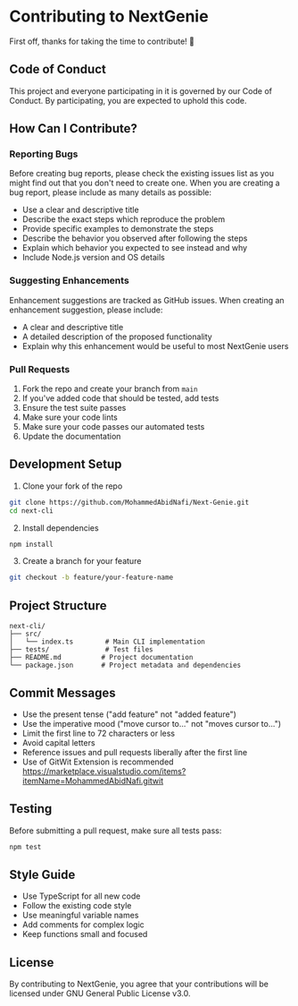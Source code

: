 # Contributing to NextGenie

First off, thanks for taking the time to contribute! 🎉

## Code of Conduct

This project and everyone participating in it is governed by our Code of Conduct. By participating, you are expected to uphold this code.

## How Can I Contribute?

### Reporting Bugs

Before creating bug reports, please check the existing issues list as you might find out that you don't need to create one. When you are creating a bug report, please include as many details as possible:

- Use a clear and descriptive title
- Describe the exact steps which reproduce the problem
- Provide specific examples to demonstrate the steps
- Describe the behavior you observed after following the steps
- Explain which behavior you expected to see instead and why
- Include Node.js version and OS details

### Suggesting Enhancements

Enhancement suggestions are tracked as GitHub issues. When creating an enhancement suggestion, please include:

- A clear and descriptive title
- A detailed description of the proposed functionality
- Explain why this enhancement would be useful to most NextGenie users

### Pull Requests

1. Fork the repo and create your branch from `main`
2. If you've added code that should be tested, add tests
3. Ensure the test suite passes
4. Make sure your code lints
5. Make sure your code passes our automated tests
6. Update the documentation

## Development Setup

1. Clone your fork of the repo
```bash
git clone https://github.com/MohammedAbidNafi/Next-Genie.git
cd next-cli
```

2. Install dependencies
```bash
npm install
```

3. Create a branch for your feature
```bash
git checkout -b feature/your-feature-name
```

## Project Structure

```
next-cli/
├── src/
│   └── index.ts        # Main CLI implementation
├── tests/              # Test files
├── README.md          # Project documentation
└── package.json       # Project metadata and dependencies
```

## Commit Messages

- Use the present tense ("add feature" not "added feature")
- Use the imperative mood ("move cursor to..." not "moves cursor to...")
- Limit the first line to 72 characters or less
- Avoid capital letters
- Reference issues and pull requests liberally after the first line
- Use of GitWit Extension is recommended https://marketplace.visualstudio.com/items?itemName=MohammedAbidNafi.gitwit

## Testing

Before submitting a pull request, make sure all tests pass:

```bash
npm test
```

## Style Guide

- Use TypeScript for all new code
- Follow the existing code style
- Use meaningful variable names
- Add comments for complex logic
- Keep functions small and focused

## License

By contributing to NextGenie, you agree that your contributions will be licensed under GNU General Public License v3.0.
